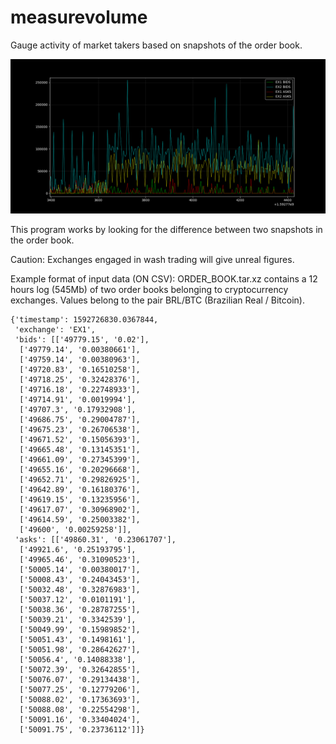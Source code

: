 # measurevolume
Gauge activity of market takers based on snapshots of the order book.

<img src='market_takers.png'>

This program works by looking for the difference between two snapshots in the order book.

Caution: Exchanges engaged in wash trading will give unreal figures.

Example format of input data (ON CSV):
ORDER_BOOK.tar.xz contains a 12 hours log (545Mb) of two order books belonging to cryptocurrency exchanges.
Values belong to the pair BRL/BTC (Brazilian Real / Bitcoin).

```
{'timestamp': 1592726830.0367844,
 'exchange': 'EX1',
 'bids': [['49779.15', '0.02'],
  ['49779.14', '0.00380661'],
  ['49759.14', '0.00380963'],
  ['49720.83', '0.16510258'],
  ['49718.25', '0.32428376'],
  ['49716.18', '0.22748933'],
  ['49714.91', '0.0019994'],
  ['49707.3', '0.17932908'],
  ['49686.75', '0.29004787'],
  ['49675.23', '0.26706538'],
  ['49671.52', '0.15056393'],
  ['49665.48', '0.13145351'],
  ['49661.09', '0.27345399'],
  ['49655.16', '0.20296668'],
  ['49652.71', '0.29826925'],
  ['49642.89', '0.16180376'],
  ['49619.15', '0.13235956'],
  ['49617.07', '0.30968902'],
  ['49614.59', '0.25003382'],
  ['49600', '0.00259258']],
 'asks': [['49860.31', '0.23061707'],
  ['49921.6', '0.25193795'],
  ['49965.46', '0.31090523'],
  ['50005.14', '0.00380017'],
  ['50008.43', '0.24043453'],
  ['50032.48', '0.32876983'],
  ['50037.12', '0.0101191'],
  ['50038.36', '0.28787255'],
  ['50039.21', '0.3342539'],
  ['50049.99', '0.15989852'],
  ['50051.43', '0.1498161'],
  ['50051.98', '0.28642627'],
  ['50056.4', '0.14088338'],
  ['50072.39', '0.32642855'],
  ['50076.07', '0.29134438'],
  ['50077.25', '0.12779206'],
  ['50088.02', '0.17363693'],
  ['50088.08', '0.22554298'],
  ['50091.16', '0.33404024'],
  ['50091.75', '0.23736112']]}
```
